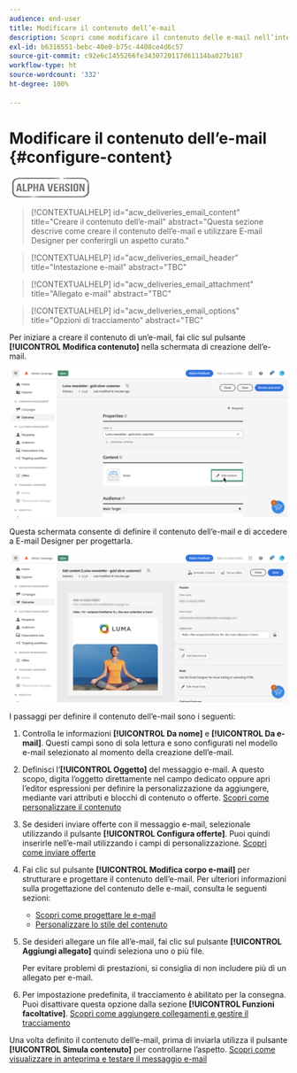 ```yaml
---
audience: end-user
title: Modificare il contenuto dell’e-mail
description: Scopri come modificare il contenuto delle e-mail nell’interfaccia utente di Campaign Web
exl-id: b6316551-bebc-40e0-b75c-4408ce4d6c57
source-git-commit: c92e6c1455266fe3430720117d61114ba027b187
workflow-type: ht
source-wordcount: '332'
ht-degree: 100%

---
```


# Modificare il contenuto dell’e-mail {#configure-content}

![](../assets/do-not-localize/badge.png)

>[!CONTEXTUALHELP]
>id="acw_deliveries_email_content"
>title="Creare il contenuto dell’e-mail"
>abstract="Questa sezione descrive come creare il contenuto dell’e-mail e utilizzare E-mail Designer per conferirgli un aspetto curato."

>[!CONTEXTUALHELP]
>id="acw_deliveries_email_header"
>title="Intestazione e-mail"
>abstract="TBC"

>[!CONTEXTUALHELP]
>id="acw_deliveries_email_attachment"
>title="Allegato e-mail"
>abstract="TBC"

>[!CONTEXTUALHELP]
>id="acw_deliveries_email_options"
>title="Opzioni di tracciamento"
>abstract="TBC"

Per iniziare a creare il contenuto di un’e-mail, fai clic sul pulsante **[!UICONTROL Modifica contenuto]** nella schermata di creazione dell’e-mail.

![](assets/edit-content.png)

Questa schermata consente di definire il contenuto dell’e-mail e di accedere a E-mail Designer per progettarla.

![](assets/content-dashboard.png)

I passaggi per definire il contenuto dell’e-mail sono i seguenti:

1. Controlla le informazioni **[!UICONTROL Da nome]** e **[!UICONTROL Da e-mail]**. Questi campi sono di sola lettura e sono configurati nel modello e-mail selezionato al momento della creazione dell’e-mail.

1. Definisci l’**[!UICONTROL Oggetto]** del messaggio e-mail. A questo scopo, digita l’oggetto direttamente nel campo dedicato oppure apri l’editor espressioni per definire la personalizzazione da aggiungere, mediante vari attributi e blocchi di contenuto o offerte. [Scopri come personalizzare il contenuto](../personalization/personalize.md)

1. Se desideri inviare offerte con il messaggio e-mail, selezionale utilizzando il pulsante **[!UICONTROL Configura offerte]**. Puoi quindi inserirle nell’e-mail utilizzando i campi di personalizzazione. [Scopri come inviare offerte](offers.md)

1. Fai clic sul pulsante **[!UICONTROL Modifica corpo e-mail]** per strutturare e progettare il contenuto dell’e-mail. Per ulteriori informazioni sulla progettazione del contenuto delle e-mail, consulta le seguenti sezioni:

   * [Scopri come progettare le e-mail](create-email-content.md)
   * [Personalizzare lo stile del contenuto](get-started-email-style.md)

1. Se desideri allegare un file all’e-mail, fai clic sul pulsante **[!UICONTROL Aggiungi allegato]** quindi seleziona uno o più file.

   Per evitare problemi di prestazioni, si consiglia di non includere più di un allegato per e-mail.

   <!--limitation on size + number of files?-->

1. Per impostazione predefinita, il tracciamento è abilitato per la consegna. Puoi disattivare questa opzione dalla sezione **[!UICONTROL Funzioni facoltative]**. [Scopri come aggiungere collegamenti e gestire il tracciamento](message-tracking.md)

Una volta definito il contenuto dell’e-mail, prima di inviarla utilizza il pulsante **[!UICONTROL Simula contenuto]** per controllarne l’aspetto. [Scopri come visualizzare in anteprima e testare il messaggio e-mail](../preview-test/preview-test.md)
